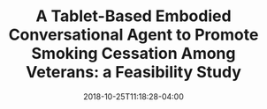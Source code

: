 ---
name: "Agent for Smoking Cessation"
title: "A Tablet-Based Embodied Conversational Agent to Promote Smoking Cessation Among Veterans: a Feasibility Study "
event: "Journal of Epidemiology and Global Health"
project: null
authors: 
- name: "Abdullah, A."
- name: "Gaehde, S."
- name: "Bickmore, T."
  appearing: true
year: 2018
resources: null
external_url: null
date: 2018-10-25T11:18:28-04:00
draft: false
---